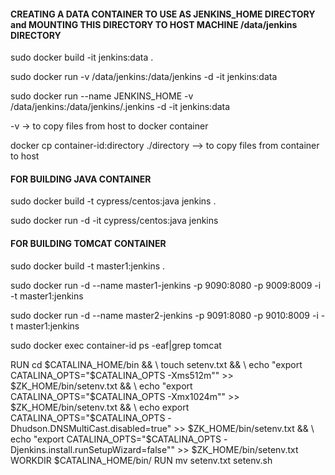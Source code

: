 #### CREATING A DATA CONTAINER TO USE AS JENKINS_HOME DIRECTORY and MOUNTING THIS DIRECTORY TO HOST MACHINE /data/jenkins DIRECTORY ####
 sudo docker build -it jenkins:data .
 
 sudo docker run -v /data/jenkins:/data/jenkins -d -it jenkins:data

sudo docker run --name JENKINS_HOME -v /data/jenkins:/data/jenkins/.jenkins -d -it jenkins:data

-v  -> to copy files from host to docker container

docker cp container-id:directory ./directory  --> to copy files from container to host



#### FOR BUILDING JAVA CONTAINER ####

sudo docker build -t cypress/centos:java jenkins .

sudo docker run -d -it cypress/centos:java jenkins


#### FOR BUILDING TOMCAT CONTAINER ####

sudo docker build -t master1:jenkins .

sudo docker run -d --name master1-jenkins -p 9090:8080 -p 9009:8009 -i -t master1:jenkins

sudo docker run -d --name master2-jenkins -p 9091:8080 -p 9010:8009 -i -t master1:jenkins

sudo docker exec container-id ps -eaf|grep tomcat


RUN cd $CATALINA_HOME/bin && \
touch setenv.txt && \
    echo "export CATALINA_OPTS="$CATALINA_OPTS -Xms512m"" >> $ZK_HOME/bin/setenv.txt && \
    echo "export CATALINA_OPTS="$CATALINA_OPTS -Xmx1024m"" >> $ZK_HOME/bin/setenv.txt && \
    echo export CATALINA_OPTS="$CATALINA_OPTS -Dhudson.DNSMultiCast.disabled=true" >> $ZK_HOME/bin/setenv.txt && \
    echo "export CATALINA_OPTS="$CATALINA_OPTS -Djenkins.install.runSetupWizard=false"" >> $ZK_HOME/bin/setenv.txt
WORKDIR $CATALINA_HOME/bin/
RUN mv setenv.txt setenv.sh

